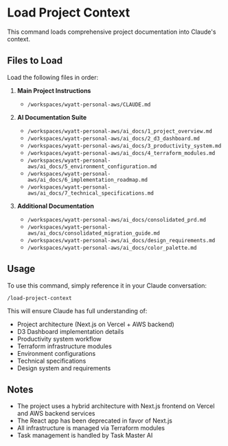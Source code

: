 # Load Project Context

This command loads comprehensive project documentation into Claude's context.

## Files to Load

Load the following files in order:

1. **Main Project Instructions**
   - `/workspaces/wyatt-personal-aws/CLAUDE.md`

2. **AI Documentation Suite**
   - `/workspaces/wyatt-personal-aws/ai_docs/1_project_overview.md`
   - `/workspaces/wyatt-personal-aws/ai_docs/2_d3_dashboard.md`
   - `/workspaces/wyatt-personal-aws/ai_docs/3_productivity_system.md`
   - `/workspaces/wyatt-personal-aws/ai_docs/4_terraform_modules.md`
   - `/workspaces/wyatt-personal-aws/ai_docs/5_environment_configuration.md`
   - `/workspaces/wyatt-personal-aws/ai_docs/6_implementation_roadmap.md`
   - `/workspaces/wyatt-personal-aws/ai_docs/7_technical_specifications.md`

3. **Additional Documentation**
   - `/workspaces/wyatt-personal-aws/ai_docs/consolidated_prd.md`
   - `/workspaces/wyatt-personal-aws/ai_docs/consolidated_migration_guide.md`
   - `/workspaces/wyatt-personal-aws/ai_docs/design_requirements.md`
   - `/workspaces/wyatt-personal-aws/ai_docs/color_palette.md`

## Usage

To use this command, simply reference it in your Claude conversation:

```
/load-project-context
```

This will ensure Claude has full understanding of:
- Project architecture (Next.js on Vercel + AWS backend)
- D3 Dashboard implementation details
- Productivity system workflow
- Terraform infrastructure modules
- Environment configurations
- Technical specifications
- Design system and requirements

## Notes

- The project uses a hybrid architecture with Next.js frontend on Vercel and AWS backend services
- The React app has been deprecated in favor of Next.js
- All infrastructure is managed via Terraform modules
- Task management is handled by Task Master AI
